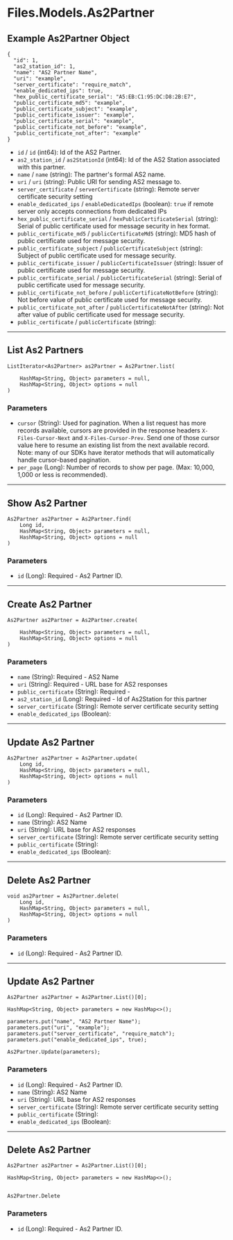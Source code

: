 # Files.Models.As2Partner

## Example As2Partner Object

```
{
  "id": 1,
  "as2_station_id": 1,
  "name": "AS2 Partner Name",
  "uri": "example",
  "server_certificate": "require_match",
  "enable_dedicated_ips": true,
  "hex_public_certificate_serial": "A5:EB:C1:95:DC:D8:2B:E7",
  "public_certificate_md5": "example",
  "public_certificate_subject": "example",
  "public_certificate_issuer": "example",
  "public_certificate_serial": "example",
  "public_certificate_not_before": "example",
  "public_certificate_not_after": "example"
}
```

* `id` / `id`  (int64): Id of the AS2 Partner.
* `as2_station_id` / `as2StationId`  (int64): Id of the AS2 Station associated with this partner.
* `name` / `name`  (string): The partner's formal AS2 name.
* `uri` / `uri`  (string): Public URI for sending AS2 message to.
* `server_certificate` / `serverCertificate`  (string): Remote server certificate security setting
* `enable_dedicated_ips` / `enableDedicatedIps`  (boolean): `true` if remote server only accepts connections from dedicated IPs
* `hex_public_certificate_serial` / `hexPublicCertificateSerial`  (string): Serial of public certificate used for message security in hex format.
* `public_certificate_md5` / `publicCertificateMd5`  (string): MD5 hash of public certificate used for message security.
* `public_certificate_subject` / `publicCertificateSubject`  (string): Subject of public certificate used for message security.
* `public_certificate_issuer` / `publicCertificateIssuer`  (string): Issuer of public certificate used for message security.
* `public_certificate_serial` / `publicCertificateSerial`  (string): Serial of public certificate used for message security.
* `public_certificate_not_before` / `publicCertificateNotBefore`  (string): Not before value of public certificate used for message security.
* `public_certificate_not_after` / `publicCertificateNotAfter`  (string): Not after value of public certificate used for message security.
* `public_certificate` / `publicCertificate`  (string): 


---

## List As2 Partners

```
ListIterator<As2Partner> as2Partner = As2Partner.list(
    
    HashMap<String, Object> parameters = null,
    HashMap<String, Object> options = null
)
```

### Parameters

* `cursor` (String): Used for pagination.  When a list request has more records available, cursors are provided in the response headers `X-Files-Cursor-Next` and `X-Files-Cursor-Prev`.  Send one of those cursor value here to resume an existing list from the next available record.  Note: many of our SDKs have iterator methods that will automatically handle cursor-based pagination.
* `per_page` (Long): Number of records to show per page.  (Max: 10,000, 1,000 or less is recommended).


---

## Show As2 Partner

```
As2Partner as2Partner = As2Partner.find(
    Long id, 
    HashMap<String, Object> parameters = null,
    HashMap<String, Object> options = null
)
```

### Parameters

* `id` (Long): Required - As2 Partner ID.


---

## Create As2 Partner

```
As2Partner as2Partner = As2Partner.create(
    
    HashMap<String, Object> parameters = null,
    HashMap<String, Object> options = null
)
```

### Parameters

* `name` (String): Required - AS2 Name
* `uri` (String): Required - URL base for AS2 responses
* `public_certificate` (String): Required - 
* `as2_station_id` (Long): Required - Id of As2Station for this partner
* `server_certificate` (String): Remote server certificate security setting
* `enable_dedicated_ips` (Boolean): 


---

## Update As2 Partner

```
As2Partner as2Partner = As2Partner.update(
    Long id, 
    HashMap<String, Object> parameters = null,
    HashMap<String, Object> options = null
)
```

### Parameters

* `id` (Long): Required - As2 Partner ID.
* `name` (String): AS2 Name
* `uri` (String): URL base for AS2 responses
* `server_certificate` (String): Remote server certificate security setting
* `public_certificate` (String): 
* `enable_dedicated_ips` (Boolean): 


---

## Delete As2 Partner

```
void as2Partner = As2Partner.delete(
    Long id, 
    HashMap<String, Object> parameters = null,
    HashMap<String, Object> options = null
)
```

### Parameters

* `id` (Long): Required - As2 Partner ID.


---

## Update As2 Partner

```
As2Partner as2Partner = As2Partner.List()[0];

HashMap<String, Object> parameters = new HashMap<>();

parameters.put("name", "AS2 Partner Name");
parameters.put("uri", "example");
parameters.put("server_certificate", "require_match");
parameters.put("enable_dedicated_ips", true);

As2Partner.Update(parameters);
```

### Parameters

* `id` (Long): Required - As2 Partner ID.
* `name` (String): AS2 Name
* `uri` (String): URL base for AS2 responses
* `server_certificate` (String): Remote server certificate security setting
* `public_certificate` (String): 
* `enable_dedicated_ips` (Boolean): 


---

## Delete As2 Partner

```
As2Partner as2Partner = As2Partner.List()[0];

HashMap<String, Object> parameters = new HashMap<>();


As2Partner.Delete
```

### Parameters

* `id` (Long): Required - As2 Partner ID.
